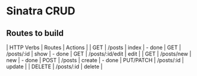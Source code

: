 # Sinatra CRUD

## Routes to build
| HTTP Verbs |  Routes         | Actions |
| GET        | /posts          | index   | - done
| GET        | /posts/:id      | show    | - done
| GET        | /posts/:id/edit | edit    |
| GET        | /posts/new      | new     | - done
| POST       | /posts          | create  | - done
| PUT/PATCH  | /posts/:id      | update  |
| DELETE     | /posts/:id      | delete  |